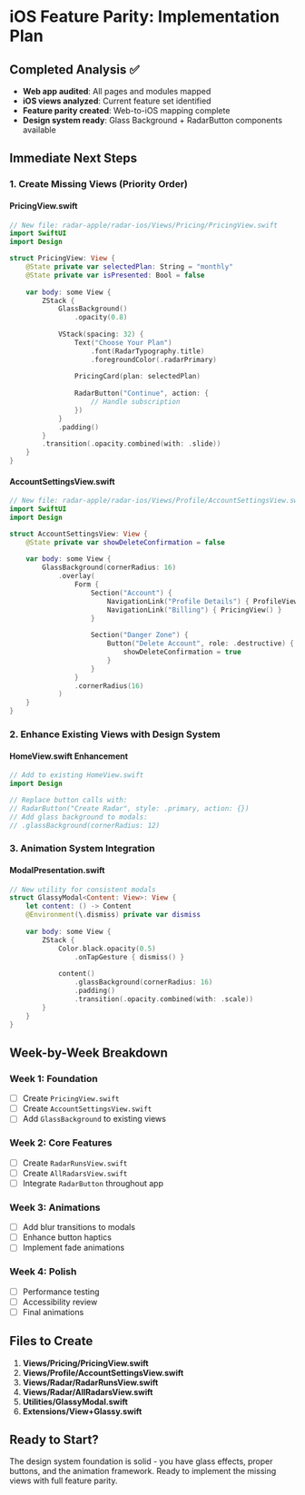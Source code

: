 # iOS Feature Parity: Implementation Plan

## Completed Analysis ✅
- **Web app audited**: All pages and modules mapped
- **iOS views analyzed**: Current feature set identified
- **Feature parity created**: Web-to-iOS mapping complete
- **Design system ready**: Glass Background + RadarButton components available

## Immediate Next Steps

### 1. Create Missing Views (Priority Order)

#### PricingView.swift
```swift
// New file: radar-apple/radar-ios/Views/Pricing/PricingView.swift
import SwiftUI
import Design

struct PricingView: View {
    @State private var selectedPlan: String = "monthly"
    @State private var isPresented: Bool = false
    
    var body: some View {
        ZStack {
            GlassBackground()
                .opacity(0.8)
            
            VStack(spacing: 32) {
                Text("Choose Your Plan")
                    .font(RadarTypography.title)
                    .foregroundColor(.radarPrimary)
                
                PricingCard(plan: selectedPlan)
                
                RadarButton("Continue", action: {
                    // Handle subscription
                })
            }
            .padding()
        }
        .transition(.opacity.combined(with: .slide))
    }
}
```

#### AccountSettingsView.swift
```swift
// New file: radar-apple/radar-ios/Views/Profile/AccountSettingsView.swift
import SwiftUI
import Design

struct AccountSettingsView: View {
    @State private var showDeleteConfirmation = false
    
    var body: some View {
        GlassBackground(cornerRadius: 16)
            .overlay(
                Form {
                    Section("Account") {
                        NavigationLink("Profile Details") { ProfileView() }
                        NavigationLink("Billing") { PricingView() }
                    }
                    
                    Section("Danger Zone") {
                        Button("Delete Account", role: .destructive) {
                            showDeleteConfirmation = true
                        }
                    }
                }
                .cornerRadius(16)
            )
    }
}
```

### 2. Enhance Existing Views with Design System

#### HomeView.swift Enhancement
```swift
// Add to existing HomeView.swift
import Design

// Replace button calls with:
// RadarButton("Create Radar", style: .primary, action: {})
// Add glass background to modals:
// .glassBackground(cornerRadius: 12)
```

### 3. Animation System Integration

#### ModalPresentation.swift
```swift
// New utility for consistent modals
struct GlassyModal<Content: View>: View {
    let content: () -> Content
    @Environment(\.dismiss) private var dismiss
    
    var body: some View {
        ZStack {
            Color.black.opacity(0.5)
                .onTapGesture { dismiss() }
            
            content()
                .glassBackground(cornerRadius: 16)
                .padding()
                .transition(.opacity.combined(with: .scale))
        }
    }
}
```

## Week-by-Week Breakdown

### Week 1: Foundation
- [ ] Create `PricingView.swift`
- [ ] Create `AccountSettingsView.swift`
- [ ] Add `GlassBackground` to existing views

### Week 2: Core Features
- [ ] Create `RadarRunsView.swift`
- [ ] Create `AllRadarsView.swift`
- [ ] Integrate `RadarButton` throughout app

### Week 3: Animations
- [ ] Add blur transitions to modals
- [ ] Enhance button haptics
- [ ] Implement fade animations

### Week 4: Polish
- [ ] Performance testing
- [ ] Accessibility review
- [ ] Final animations

## Files to Create

1. **Views/Pricing/PricingView.swift**
2. **Views/Profile/AccountSettingsView.swift**
3. **Views/Radar/RadarRunsView.swift**
4. **Views/Radar/AllRadarsView.swift**
5. **Utilities/GlassyModal.swift**
6. **Extensions/View+Glassy.swift**

## Ready to Start?
The design system foundation is solid - you have glass effects, proper buttons, and the animation framework. Ready to implement the missing views with full feature parity.
